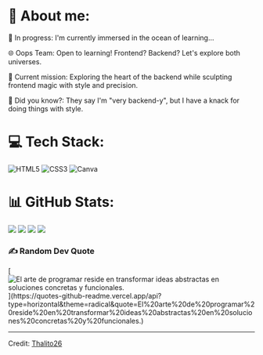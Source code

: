 # 💫 About me:
🚀 In progress: I'm currently immersed in the ocean of learning...<br>

🌐 Oops Team: Open to learning! Frontend? Backend? Let's explore both universes.<br>

📘 Current mission: Exploring the heart of the backend while sculpting frontend magic with style and precision.<br>

🌟 Did you know?: They say I'm "very backend-y", but I have a knack for doing things with style.



# 💻 Tech Stack:
![HTML5](https://img.shields.io/badge/html5-%23E34F26.svg?style=for-the-badge&logo=html5&logoColor=white) 
![CSS3](https://img.shields.io/badge/react-%2320232a.svg?style=for-the-badge&logo=react&logoColor=%2361DAFB) 
![Canva](https://img.shields.io/badge/Canva-%2300C4CC.svg?style=for-the-badge&logo=Canva&logoColor=white) 

# 📊 GitHub Stats:
![](https://github-readme-stats.vercel.app/api?username=thalito26&theme=dark&hide_border=false&include_all_commits=false&count_private=false)
![](https://github-readme-streak-stats.herokuapp.com/?user=thalito26&theme=dark&hide_border=false)
![](https://github-readme-stats.vercel.app/api/top-langs/?username=thalito26&theme=dark&hide_border=false&include_all_commits=false&count_private=false&layout=compact)
![](https://github-readme-stats.vercel.app/api/top-langs/?username=thalito26&theme=dark&hide_border=false&include_all_commits=false&count_private=false&layout=compact&cache_seconds=1800)






### ✍️ Random Dev Quote
[![El arte de programar reside en transformar ideas abstractas en soluciones concretas y funcionales.](https://quotes-github-readme.vercel.app/api?type=horizontal&theme=radical&quote=El%20arte%20de%20programar%20reside%20en%20transformar%20ideas%20abstractas%20en%20soluciones%20concretas%20y%20funcionales.)](https://quotes-github-readme.vercel.app/api?type=horizontal&theme=radical&quote=El%20arte%20de%20programar%20reside%20en%20transformar%20ideas%20abstractas%20en%20soluciones%20concretas%20y%20funcionales.)


------

Credit: [Thalito26](https://github.com/thalito26)
